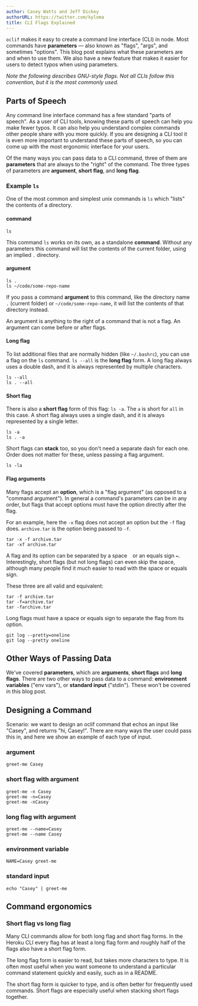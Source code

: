 ```yaml
---
author: Casey Watts and Jeff Dickey
authorURL: https://twitter.com/kyloma
title: CLI Flags Explained
---
```


`oclif` makes it easy to create a command line interface (CLI) in node. Most commands have **parameters** — also known as "flags", "args", and sometimes "options". This blog post explains what these parameters are and when to use them. We also have a new feature that makes it easier for users to detect typos when using parameters.

_Note the following describes GNU-style flags. Not all CLIs follow this convention, but it is the most commonly used._

## Parts of Speech

Any command line interface command has a few standard "parts of speech".  As a user of CLI tools, knowing these parts of speech can help you make fewer typos. It can also help you understand complex commands other people share with you more quickly. If you are designing a CLI tool it is even more important to understand these parts of speech, so you can come up with the most ergonomic interface for your users.
<!-- DIAGRAM OF PARTS OF SPEECH EXAMPLE -->

Of the many ways you can pass data to a CLI command, three of them are **parameters** that are always to the "right" of the command. The three types of parameters are **argument**, **short flag**, and **long flag**.

### Example `ls`
One of the  most common and simplest unix commands is `ls` which "lists" the contents of a directory.

#### command

```
ls
```

This command `ls` works on its own, as a standalone **command**. Without any parameters this command will list the contents of the current folder, using an implied `.` directory.

#### argument

```
ls .
ls ~/code/some-repo-name
```

If you pass a command **argument** to this command, like the directory name `.` (current folder) or `~/code/some-repo-name`, it will list the contents of that directory instead.

An argument is anything to the right of a command that is not a flag. An argument can come before or after flags.

#### Long flag
To list additional files that are normally hidden (like `~/.bashrc`), you can use a flag on the `ls` command. `ls --all` is the **long flag** form. A long flag always uses a double dash, and it is always represented by multiple characters.

```
ls --all
ls . --all
```

#### Short flag

There is also a **short flag** form of this flag: `ls -a`. The `a` is short for `all` in this case. A short flag always uses a single dash, and it is always represented by a single letter.

```
ls -a
ls . -a
```

Short flags can **stack** too, so you don't need a separate dash for each one. Order does not matter for these, unless passing a flag argument.

```
ls -la
```

#### Flag arguments
Many flags accept an **option**, which is a "flag argument" (as opposed to a "command argument"). In general a command's parameters can be in any order, but flags that accept options must have the option directly after the flag.

For an example, here the `-x` flag does not accept an option but the `-f` flag does. `archive.tar` is the option being passed to `-f`.

```
tar -x -f archive.tar
tar -xf archive.tar
```

A flag and its option can be separated by a space ` ` or an equals sign `=`. Interestingly, short flags (but not long flags) can even skip the space, although many people find it much easier to read with the space or equals sign.

These three are all valid and equivalent:

```
tar -f archive.tar
tar -f=archive.tar
tar -farchive.tar
```

Long flags must have a space or equals sign to separate the flag from its option.

```
git log --pretty=oneline
git log --pretty oneline
```

## Other Ways of Passing Data

We've covered **parameters**, which are **arguments**, **short flags** and **long flags**. There are two other ways to pass data to a command: **environment variables** ("env vars"), or **standard input** ("stdin"). These won't be covered in this blog post.


## Designing a Command

Scenario: we want to design an oclif command that echos an input like "Casey", and returns "hi, Casey!". There are many ways the user could pass this in, and here we show an example of each type of input.

### argument

```
greet-me Casey
```

### short flag with argument

```
greet-me -n Casey
greet-me -n=Casey
greet-me -nCasey
```

### long flag with argument

```
greet-me --name=Casey
greet-me --name Casey
```

### environment variable

```
NAME=Casey greet-me
```

### standard input

```
echo "Casey" | greet-me
```

## Command ergonomics

### Short flag vs long flag
Many CLI commands allow for both long flag and short flag forms. In the Heroku CLI every flag has at least a long flag form and roughly half of the flags also have a short flag form.

The long flag form is easier to read, but takes more characters to type. It is often most useful when you want someone to understand a particular command statement quickly and easily, such as in a README.

The short flag form is quicker to type, and is often better for frequently used commands. Short flags are especially useful when stacking short flags together.


<!-- ## Did you mean?
It is really easy to make a typo and use one dash instead of two, or vice versa. This "Long flag / short flag mismatch" is quite common. We hope that by catching these typos we will help you make fewer typos, save you from frustration, and speed up your development.

`oclif` can now detect when you accidentally have the wrong number of dashes for a command, and suggest a change to the command.

```
heroku config --s
> did you mean "heroku config -s"?
```

```
heroku config -something-long
> did you mean "heroku config --something-long"?
```

```
heroku config ---something-long
> did you mean to use FEWER DASHES? (something like this?)
```

This is an example of a "did you mean?" command, like this ruby plugin [did_you_mean](https://github.com/yuki24/did_you_mean).
-->
